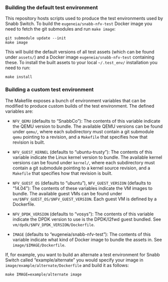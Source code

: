### Building the default test environment

This repository hosts scripts used to produce the test environments used
by Snabb Switch. To build the `eugeneia/snabb-nfv-test` Docker image you
need to fetch the git submodules and run `make image`:

```
git submodule update --init
make image
```

This will build the default versions of all test assets (which can be
found under `assets/`) and a Docker image `eugeneia/snabb-nfv-test`
containing these. To install the built assets to your local
`~/.test_env/` installation you need to run:

```
make install
```


### Building a custom test environment

The Makefile exposes a bunch of environment variables that can be
modified to produce custom builds of the test environment. The defined
variables are:

* `NFV_QEMU` (defaults to “SnabbCo”): The contents of this variable
  indicate the QEMU version to bundle. The available QEMU versions can be
  found under `qemu/`, where each subdirectory must contain a git
  submodule `qemu` pointing to a revision, and a `Makefile` that
  specifies how that revision is built.

* `NFV_GUEST_KERNEL` (defaults to “ubuntu-trusty”): The contents of this
  variable indicate the Linux kernel version to bundle. The available
  kernel versions can be found under `kernel/`, where each subdirectory must
  contain a git submodule pointing to a kernel source revision, and a
  `Makefile` that specifies how that revision is built.

* `NFV_GUEST_OS` (defaults to “ubuntu”), `NFV_GUEST_VERSION` (defaults to
  “14.04”): The contents of these variables indicate the VM images to
  bundle. The available guest VMs can be found under
  `vm/$NFV_GUEST_OS/$NFV_GUEST_VERSION`. Each guest VM is defined by a
  Dockerfile.

* `NFV_DPDK_VERSION` (defaults to “vosys”): The contents of this variable
  indicate the DPDK version to use is the DPDK/l2fwd guest bundled. See
  `vm/dpdk/$NFV_DPDK_VERSION/Dockerfile`.

* `IMAGE` (defaults to “eugeneia/snabb-nfv-test”): The contents of this
  variable indicate what kind of Docker image to bundle the assets
  in. See `image/$IMAGE/Dockerfile`.

If, for example, you want to build an alternate a test environment for
Snabb Switch called “example/alternate” you would specify your image in
`image/example/alternate/Dockerfile` and build it as follows:

```
make IMAGE=example/alternate image
```
